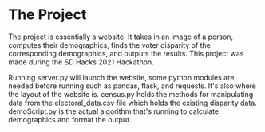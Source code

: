 # The Project
The project is essentially a website. It takes in an image of a person, computes their demographics, finds the voter disparity of the corresponding demographics, and outputs the 
results. This project was made during the SD Hacks 2021 Hackathon.

Running server.py will launch the website, some python modules are needed before running such as pandas, flask, and requests. 
It's also where the layout of the website is.
census.py holds the methods for manipulating data from the electoral_data.csv file which holds the existing disparity data.
demoScript.py is the actual algorithm that's running to calculate demographics and format the output.

